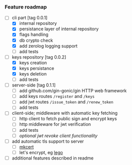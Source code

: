 ### Feature roadmap

- [ ] cli part [tag 0.0.1]
  - [x] internal repository
  - [x] persistance layer of internal repository
  - [x] flags handling
  - [x] db crypto check
  - [x] add zerolog logging support
  - [ ] add tests
- [ ] keys repository [tag 0.0.2]
  - [x] keys creation
  - [x] keys persistance
  - [x] keys deletion
  - [ ] add tests
- [ ] server-side [tag 0.1.1]
  - [ ] add github.com/gin-gonic/gin HTTP web framework
  - [ ] add keys routes `/register` and `/keys`
  - [ ] add jwt routes `/issue_token` and `/renew_token`
  - [ ] add tests
- [ ] client-side; middleware with automatic key fetching
  - [ ] http client to fetch public sign and encrypt keys
  - [ ] http middleware for jwt verification
  - [ ] add tests
  - [ ] _optional jwt revoke client functionality_
- [ ] add automatic tls support to server
  - [ ] [mkcert](https://github.com/FiloSottile/mkcert)
  - [ ] let's encrypt, eg [lego](https://github.com/xenolf/lego)
- [ ] additional features described in readme
